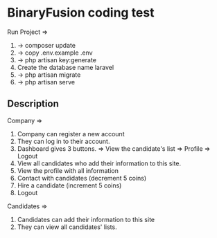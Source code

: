 
# BinaryFusion coding test

Run Project =>

1. -> composer update
2. -> copy .env.example .env
3. -> php artisan key:generate
4. Create the database name laravel
5. -> php artisan migrate
6. -> php artisan serve

## Description

Company => 
1. Company can register a new account
2. They can log in to their account.
3. Dashboard gives 3 buttons.
    => View the candidate's list
    => Profile
    => Logout
4. View all candidates who add their information to this site.
5. View the profile with all information
6. Contact with candidates (decrement 5 coins)
7. Hire a candidate (increment 5 coins)
8. Logout

Candidates =>
1. Candidates can add their information to this site
2. They can view all candidates' lists.
